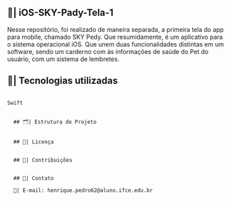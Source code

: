 ## 📲| iOS-SKY-Pady-Tela-1

  Nesse repositório, foi realizado de maneira separada, a primeira tela do app para mobile, chamado SKY Pedy. Que resumidamente, é um aplicativo para o sistema operacional iOS. Que unem duas funcionalidades distintas em um software, sendo um carderno com às informações de saúde do Pet do usuário, com um sistema de lembretes. 

  ## 👾| Tecnologias utilizadas
  
 ```

 Swift

 ```

````

  ## 🗂️| Estrutura do Projeto


  ## 📑| Licença


  ## 👥| Contribuições
  

  ## 📧| Contato

  📩| E-mail: henrique.pedro62@aluno.ifce.edu.br

  
